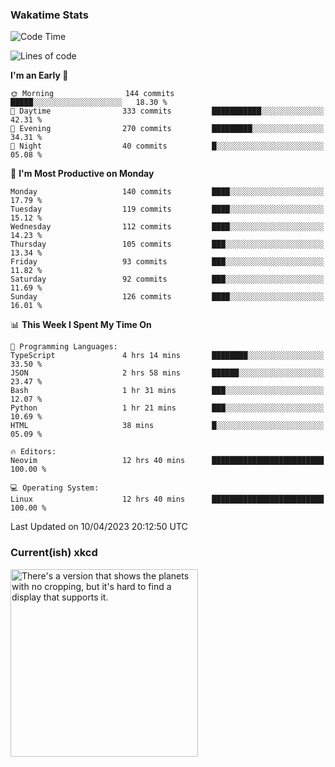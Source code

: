 ### Wakatime Stats
<!--START_SECTION:waka-->
![Code Time](http://img.shields.io/badge/Code%20Time-1%2C570%20hrs%209%20mins-blue)

![Lines of code](https://img.shields.io/badge/From%20Hello%20World%20I%27ve%20Written-562.0%20thousand%20lines%20of%20code-blue)

**I'm an Early 🐤** 

```text
🌞 Morning                144 commits         █████░░░░░░░░░░░░░░░░░░░░   18.30 % 
🌆 Daytime                333 commits         ███████████░░░░░░░░░░░░░░   42.31 % 
🌃 Evening                270 commits         █████████░░░░░░░░░░░░░░░░   34.31 % 
🌙 Night                  40 commits          █░░░░░░░░░░░░░░░░░░░░░░░░   05.08 % 
```
📅 **I'm Most Productive on Monday** 

```text
Monday                   140 commits         ████░░░░░░░░░░░░░░░░░░░░░   17.79 % 
Tuesday                  119 commits         ████░░░░░░░░░░░░░░░░░░░░░   15.12 % 
Wednesday                112 commits         ████░░░░░░░░░░░░░░░░░░░░░   14.23 % 
Thursday                 105 commits         ███░░░░░░░░░░░░░░░░░░░░░░   13.34 % 
Friday                   93 commits          ███░░░░░░░░░░░░░░░░░░░░░░   11.82 % 
Saturday                 92 commits          ███░░░░░░░░░░░░░░░░░░░░░░   11.69 % 
Sunday                   126 commits         ████░░░░░░░░░░░░░░░░░░░░░   16.01 % 
```


📊 **This Week I Spent My Time On** 

```text
💬 Programming Languages: 
TypeScript               4 hrs 14 mins       ████████░░░░░░░░░░░░░░░░░   33.50 % 
JSON                     2 hrs 58 mins       ██████░░░░░░░░░░░░░░░░░░░   23.47 % 
Bash                     1 hr 31 mins        ███░░░░░░░░░░░░░░░░░░░░░░   12.07 % 
Python                   1 hr 21 mins        ███░░░░░░░░░░░░░░░░░░░░░░   10.69 % 
HTML                     38 mins             █░░░░░░░░░░░░░░░░░░░░░░░░   05.09 % 

🔥 Editors: 
Neovim                   12 hrs 40 mins      █████████████████████████   100.00 % 

💻 Operating System: 
Linux                    12 hrs 40 mins      █████████████████████████   100.00 % 
```


 Last Updated on 10/04/2023 20:12:50 UTC
<!--END_SECTION:waka-->

### Current(ish) xkcd
<a id="xkcd-a" title="There's a version that shows the planets with no cropping, but it's hard to find a display that supports it." href="https://www.xkcd.com" target="_blank">
        <img align="center" id="xkcd-img" src="https://imgs.xkcd.com/comics/1_to_1_scale.png" alt="There's a version that shows the planets with no cropping, but it's hard to find a display that supports it." height=300 />
</a>
